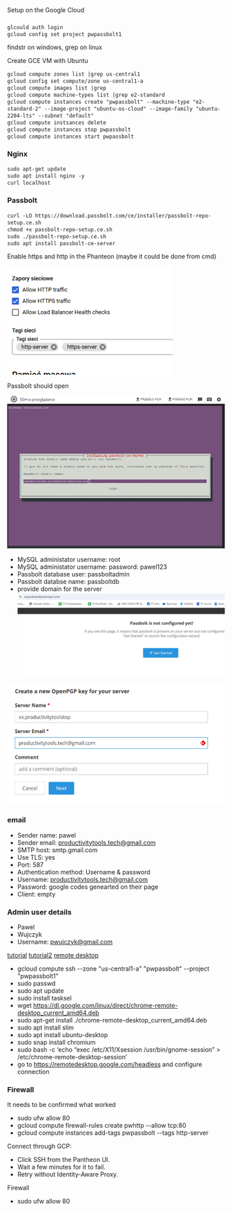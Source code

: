 Setup on the Google Cloud

### 
```
glcould auth login
gcloud config set project pwpassbolt1
```

findstr on windows, grep on linux

Create GCE VM with Ubuntu
```
gcloud compute zones list |grep us-central1
gcloud config set compute/zone us-central1-a
gcloud compute images list |grep 
gcloud compute machine-types list |grep e2-standard
gcloud compute instances create "pwpassbolt" --machine-type "e2-standard-2" --image-project "ubuntu-os-cloud" --image-family "ubuntu-2204-lts" --subnet "default"
gcloud compute instsances delete
gcloud compute instances stop pwpassbolt
gcloud compute instances start pwpassbolt
```

### Nginx
```
sudo apt-get update
sudo apt install nginx -y
curl localhost
```

### Passbolt
```
curl -LO https://download.passbolt.com/ce/installer/passbolt-repo-setup.ce.sh
chmod +x passbolt-repo-setup.ce.sh
sudo ./passbolt-repo-setup.ce.sh 
sudo apt install passbolt-ce-server
```

Enable https and http in the Phanteon (maybe it could be done from cmd)

![](Images/20250129230854.png)

Passbolt should open


![](Images/20250128230057.png)

- MySQL administator username: root
- MySQL administator username: password: pawel123
- Passbolt database user: passboltadmin
- Passbolt databse name: passboltdb
- provide domain for the server
![](Images/20250129230818.png)

![](Images/20250129231158.png)

### email
- Sender name: pawel
- Sender email: productivitytools.tech@gmail.com
- SMTP host: smtp.gmail.com
- Use TLS: yes
- Port: 587
- Authentication method: Username & password
- Username: productivitytools.tech@gmail.com
- Password: google codes genearted on their page
- Client: empty

### Admin user details
- Pawel
- Wujczyk
- Username: pwujczyk@gmail.com


[tutorial](https://ubuntu.com/blog/launch-ubuntu-desktop-on-google-cloud)
[tutorial2](https://ubuntu.com/blog/launch-ubuntu-22-04-desktop-on-google-cloud)
[remote desktop](https://ubuntu.com/blog/launch-ubuntu-desktop-on-google-cloud)
- gcloud compute ssh --zone "us-central1-a" "pwpassbolt" --project "pwpassbolt1"
- sudo passwd
- sudo apt update
- sudo install tasksel
- wget https://dl.google.com/linux/direct/chrome-remote-desktop_current_amd64.deb
- sudo apt-get install ./chrome-remote-desktop_current_amd64.deb
- sudo apt install slim
- sudo apt install ubuntu-desktop
- sudo snap install chromium
- sudo bash -c ‘echo “exec /etc/X11/Xsession /usr/bin/gnome-session” > /etc/chrome-remote-desktop-session’
- go to https://remotedesktop.google.com/headless and configure connection

### Firewall 
It needs to be confirmed what worked

- sudo ufw allow 80
- gcloud compute firewall-rules create pwhttp --allow tcp:80
- gcloud compute instances add-tags pwpassbolt --tags http-server






Connect through GCP:
- Click SSH from the Pantheon UI.
- Wait a few minutes for it to fail.
- Retry without Identity-Aware Proxy.

Firewall
- sudo ufw allow 80